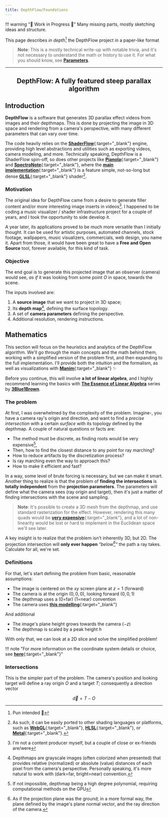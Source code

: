 ```yaml
---
title: DepthFlow/Foundations
---
```


!!! warning "🚧 Work in Progress 🚧"
    Many missing parts, mostly sketching ideas and structure.

This page describes _in depth_[^pun] the DepthFlow project in a paper-like format

[^pun]: Pun intended 🙂

> **Note**: This is a mostly technical write-up with notable trivia, and it's not necessary to understand the math or history to use it. For what you should know, see [**Parameters**](site:/depthflow/learn/parameters).

<hr>

<div align="center" class="paper-title">
    <h2>DepthFlow: A fully featured steep parallax algorithm</h2>
</div>

## Introduction

<b><span class="the">D</span>epthFlow</b> is a software that generates 3D parallax effect videos from images and their depthmaps. This is done by projecting the image in 3D space and rendering from a camera's perspective, with many different parameters that can vary over time.

The code heavily relies on the [**ShaderFlow**](site:/shaderflow){:target="_blank"} engine, providing high level abstractions and utilities such as exporting videos, camera modeling, and more. Technically speaking, DepthFlow is a ShaderFlow spin-off, so does other projects like [**Pianola**](site:/pianola){:target="_blank"} and [**SpectroNote**](site:/spectronote){:target="_blank"}, where the [**main implementation**](https://github.com/BrokenSource/DepthFlow/blob/main/DepthFlow/Resources/Shaders/DepthFlow.glsl){:target="_blank"} is a feature simple, not-so-long but dense [**GLSL**](https://en.wikipedia.org/wiki/OpenGL_Shading_Language){:target="_blank"} shader[^glsl].

[^glsl]: As such, it can be easily ported to other shading languages or platforms, such as [**WebGL**](https://en.wikipedia.org/wiki/WebGL){:target="_blank"}, [**HLSL**](https://en.wikipedia.org/wiki/High-Level_Shading_Language){:target="_blank"}, or [**Metal**](https://en.wikipedia.org/wiki/Metal_(API)){:target="_blank"}.


### Motivation

The original idea for DepthFlow came from a desire to generate filler content and/or more interesting image inserts in videos[^im-not-an-editor]. I happened to be coding a music visualizer / shader infrastructure project for a couple of years, and I took the opportunity to side develop it.

[^im-not-an-editor]: I'm not a content producer myself, but a couple of close or ex-friends are/were

A year later, its applications proved to be much more versatile than I initially thought. It can be used for artistic purposes, automated channels, stock footage, wallpapers, music visualizers, commercials, web design, you name it. Apart from those, it would have been great to have a **Free and Open Source** tool, forever available, for this kind of task.


### Objective

The end goal is to generate this projected image that an observer (camera) would see, _as if_ it was looking from some point $O$ in space, towards the scene.

The inputs involved are:

1. A **source image** that we want to project in 3D space;
2. Its **depth map**[^depthmaps], defining the surface topology.
3. A set of **camera parameters** defining the perspective.
4. Additional resolution, rendering instructions.

[^depthmaps]: Depthmaps are grayscale images (often colorized when presented) that provides relative (normalized) or absolute (value) distances of each pixel from the camera's perspective. Personally speaking, it's more natural to work with (dark=far, bright=near) convention.




## Mathematics

<span class="the">T</span>his section will focus on the heuristics and analytics of the DepthFlow algorithm. We'll go through the main concepts and the math behind them, working with a simplified version of the problem first, and then expanding to the full implementation. I'll provide both the intuition and the formalism, as well as visualizations with [**Manim**](https://www.manim.community){:target="_blank"} ✨

Before you continue, this will involve **a lot of linear algebra**, and I highly recommend learning the basics with [**The Essence of Linear Algebra**](https://www.youtube.com/playlist?list=PLZHQObOWTQDPD3MizzM2xVFitgF8hE_ab) series by [**3Blue1Brown**](https://www.3blue1brown.com/).

### The problem

At first, I was overwhelmed by the complexity of the problem. Imagine-, you have a camera ray's origin and direction, and want to find a _precise intersection_ with a certain _surface_ with its topology defined by the depthmap. A couple of natural questions or facts are:

- The method must be discrete, as finding roots would be very expensive[^roots],
- Then, how to find the closest distance to any point for ray marching?
- How to reduce artifacts by the discretization process?
- Is ray marching even the way to approach this?
- How to make it efficient and fast?

[^roots]: If not impossible, depthmap being a high degree polynomial, requiring computational methods on the GPU

In a way, some level of brute forcing is necessary, but we can make it smart. Another thing to realize is that the problem of **finding the intersections** is **totally independent** from the **projection parameters**. The parameters will define what the camera sees (ray origin and target), then it's just a matter of finding intersections with the scene and sampling.

> **Note**: It's possible to create a 3D mesh from the depthmap, and use standard rasterization for the effect. However, rendering this many quads would be [**very expensive**](https://www.youtube.com/watch?v=hf27qsQPRLQ){:target="_blank"}, and a lot of non-linearity would be lost or hard to implement in the Euclidean space we'll see later.

A key insight is to realize that the problem isn't inherently 3D, but 2D. The projection intersection will **only ever happen** _"below[^below]"_ the path a ray takes. Calculate for all, we're set.

[^below]: As if the projection plane was the ground; in a more formal way, the plane defined by the image's plane normal vector, and the ray direction of the camera.


### Definitions

For that, let's start defining the problem from basic, reasonable assumptions:

- The image is centered on the $xy$ screen plane at $z = 1$ (forward)
- The camera is at the origin $(0, 0, 0)$, looking forward $(0, 0, 1)$
- The depthmap uses a (0=far) (1=near) convention
- The camera uses [**this modelling**](site:/shaderflow/learn/camera){:target="_blank"}

And additional

- The image's plane height grows towards the camera ($-z$)
- The depthmap is scaled by a peak height $h$

With only that, we can look at a 2D slice and solve the simplified problem!

!!! note "For more information on the coordinate system details or choice, see [**here**](site:/shaderflow/learn/camera){:target="_blank"}"


### Intersections

This is the simpler part of the problem. The camera's position and looking target will define a ray origin $O$ and a target $T$; consequently a direction vector

$$\vec{d} = T - O$$
